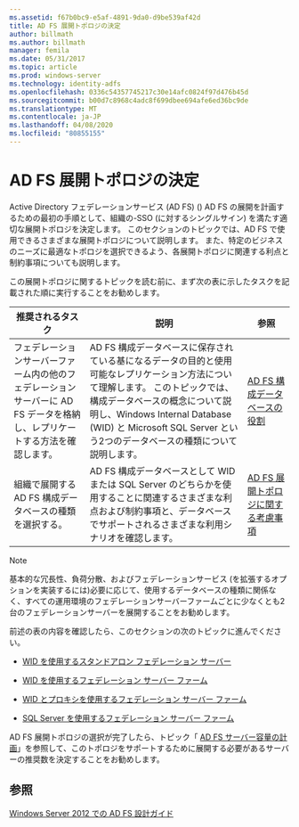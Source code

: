 ```yaml
---
ms.assetid: f67b0bc9-e5af-4891-9da0-d9be539af42d
title: AD FS 展開トポロジの決定
author: billmath
ms.author: billmath
manager: femila
ms.date: 05/31/2017
ms.topic: article
ms.prod: windows-server
ms.technology: identity-adfs
ms.openlocfilehash: 0336c54357745217c30e14afc0824f97d476b45d
ms.sourcegitcommit: b00d7c8968c4adc8f699dbee694afe6ed36bc9de
ms.translationtype: MT
ms.contentlocale: ja-JP
ms.lasthandoff: 04/08/2020
ms.locfileid: "80855155"
---
```

# <a name="determine-your-ad-fs-deployment-topology"></a>AD FS 展開トポロジの決定

Active Directory フェデレーションサービス (AD FS) \(\) AD FS の展開を計画するための最初の手順として、組織の\-SSO \(に対するシングルサイン\) を満たす適切な展開トポロジを決定します。 このセクションのトピックでは、AD FS で使用できるさまざまな展開トポロジについて説明します。 また、特定のビジネスのニーズに最適なトポロジを選択できるよう、各展開トポロジに関連する利点と制約事項についても説明します。  
  
この展開トポロジに関するトピックを読む前に、まず次の表に示したタスクを記載された順に実行することをお勧めします。  
  
|推奨されるタスク|説明|参照|  
|--------------------|---------------|-------------|  
|フェデレーションサーバーファーム内の他のフェデレーションサーバーに AD FS データを格納し、レプリケートする方法を確認します。|AD FS 構成データベースに保存されている基になるデータの目的と使用可能なレプリケーション方法について理解します。 このトピックでは、構成データベースの概念について説明し、Windows Internal Database \(WID\) と Microsoft SQL Server という2つのデータベースの種類について説明します。|[AD FS 構成データベースの役割](../../ad-fs/technical-reference/The-Role-of-the-AD-FS-Configuration-Database.md)|  
|組織で展開する AD FS 構成データベースの種類を選択する。|AD FS 構成データベースとして WID または SQL Server のどちらかを使用することに関連するさまざまな利点および制約事項と、データベースでサポートされるさまざまな利用シナリオを確認します。|[AD FS 展開トポロジに関する考慮事項](AD-FS-Deployment-Topology-Considerations.md)|  
  
> [!NOTE]  
> 基本的な冗長性、負荷分散、およびフェデレーションサービス \(を拡張するオプションを実装するには\)必要に応じて、使用するデータベースの種類に関係なく、すべての運用環境のフェデレーションサーバーファームごとに少なくとも2台のフェデレーションサーバーを展開することをお勧めします。  
  
前述の表の内容を確認したら、このセクションの次のトピックに進んでください。  
  
-   [WID を使用するスタンドアロン フェデレーション サーバー](Stand-Alone-Federation-Server-Using-WID.md)  
  
-   [WID を使用するフェデレーション サーバー ファーム](Federation-Server-Farm-Using-WID-2012.md)  
  
-   [WID とプロキシを使用するフェデレーション サーバー ファーム](Federation-Server-Farm-Using-WID-and-Proxies-2012.md)  
  
-   [SQL Server を使用するフェデレーション サーバー ファーム](Federation-Server-Farm-Using-SQL-Server-2012.md)  
  
AD FS 展開トポロジの選択が完了したら、トピック「 [AD FS サーバー容量の計画](Planning-for-AD-FS-Server-Capacity.md)」を参照して、このトポロジをサポートするために展開する必要があるサーバーの推奨数を決定することをお勧めします。  
  
## <a name="see-also"></a>参照
[Windows Server 2012 での AD FS 設計ガイド](AD-FS-Design-Guide-in-Windows-Server-2012.md)

